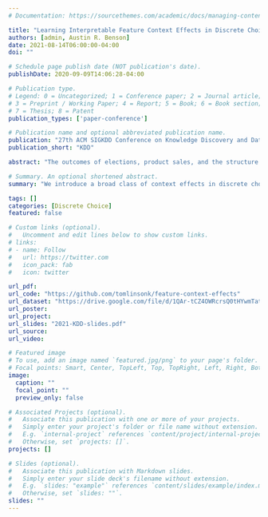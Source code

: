 ```yaml
---
# Documentation: https://sourcethemes.com/academic/docs/managing-content/

title: "Learning Interpretable Feature Context Effects in Discrete Choice"
authors: [admin, Austin R. Benson]
date: 2021-08-14T06:00:00-04:00
doi: ""

# Schedule page publish date (NOT publication's date).
publishDate: 2020-09-09T14:06:28-04:00

# Publication type.
# Legend: 0 = Uncategorized; 1 = Conference paper; 2 = Journal article;
# 3 = Preprint / Working Paper; 4 = Report; 5 = Book; 6 = Book section;
# 7 = Thesis; 8 = Patent
publication_types: ['paper-conference']

# Publication name and optional abbreviated publication name.
publication: "27th ACM SIGKDD Conference on Knowledge Discovery and Data Mining"
publication_short: "KDD"

abstract: "The outcomes of elections, product sales, and the structure of social connections are all determined by the choices individuals make when presented with a set of options, so understanding the factors that contribute to choice is crucial. Of particular interest are context effects, which occur when the set of available options influences a chooser's relative preferences, as they violate traditional rationality assumptions yet are widespread in practice. However, identifying these effects from observed choices is challenging, often requiring foreknowledge of the effect to be measured. In contrast, we provide a method for the automatic discovery of a broad class of context effects from observed choice data. Our models are easier to train and more flexible than existing models and also yield intuitive, interpretable, and statistically testable context effects. Using our models, we identify new context effects in widely used choice datasets and provide the first analysis of choice set context effects in social network growth. "

# Summary. An optional shortened abstract.
summary: "We introduce a broad class of context effects in discrete choice and show that these effects are common in choice data, including choices coming from social networks."

tags: []
categories: [Discrete Choice]
featured: false

# Custom links (optional).
#   Uncomment and edit lines below to show custom links.
# links:
# - name: Follow
#   url: https://twitter.com
#   icon_pack: fab
#   icon: twitter

url_pdf:
url_code: "https://github.com/tomlinsonk/feature-context-effects"
url_dataset: "https://drive.google.com/file/d/1QAr-tCZ4OWRcrsQ0tHYwmTate5ED21PI/view"
url_poster:
url_project:
url_slides: "2021-KDD-slides.pdf"
url_source:
url_video:

# Featured image
# To use, add an image named `featured.jpg/png` to your page's folder. 
# Focal points: Smart, Center, TopLeft, Top, TopRight, Left, Right, BottomLeft, Bottom, BottomRight.
image:
  caption: ""
  focal_point: ""
  preview_only: false

# Associated Projects (optional).
#   Associate this publication with one or more of your projects.
#   Simply enter your project's folder or file name without extension.
#   E.g. `internal-project` references `content/project/internal-project/index.md`.
#   Otherwise, set `projects: []`.
projects: []

# Slides (optional).
#   Associate this publication with Markdown slides.
#   Simply enter your slide deck's filename without extension.
#   E.g. `slides: "example"` references `content/slides/example/index.md`.
#   Otherwise, set `slides: ""`.
slides: ""
---
```

